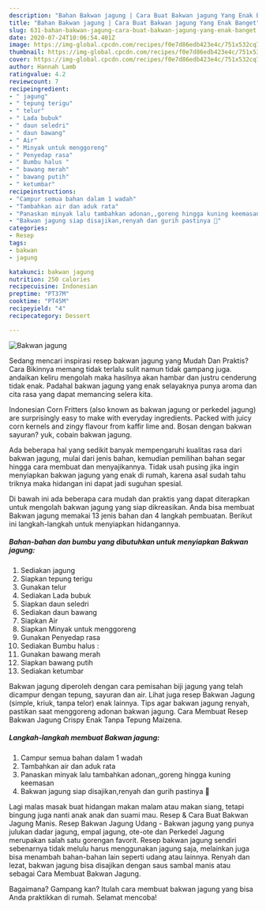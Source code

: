 ```yaml
---
description: "Bahan Bakwan jagung | Cara Buat Bakwan jagung Yang Enak Banget"
title: "Bahan Bakwan jagung | Cara Buat Bakwan jagung Yang Enak Banget"
slug: 631-bahan-bakwan-jagung-cara-buat-bakwan-jagung-yang-enak-banget
date: 2020-07-24T10:06:54.401Z
image: https://img-global.cpcdn.com/recipes/f0e7d86edb423e4c/751x532cq70/bakwan-jagung-foto-resep-utama.jpg
thumbnail: https://img-global.cpcdn.com/recipes/f0e7d86edb423e4c/751x532cq70/bakwan-jagung-foto-resep-utama.jpg
cover: https://img-global.cpcdn.com/recipes/f0e7d86edb423e4c/751x532cq70/bakwan-jagung-foto-resep-utama.jpg
author: Hannah Lamb
ratingvalue: 4.2
reviewcount: 7
recipeingredient:
- " jagung"
- " tepung terigu"
- " telur"
- " Lada bubuk"
- " daun seledri"
- " daun bawang"
- " Air"
- " Minyak untuk menggoreng"
- " Penyedap rasa"
- " Bumbu halus "
- " bawang merah"
- " bawang putih"
- " ketumbar"
recipeinstructions:
- "Campur semua bahan dalam 1 wadah"
- "Tambahkan air dan aduk rata"
- "Panaskan minyak lalu tambahkan adonan,,goreng hingga kuning keemasan"
- "Bakwan jagung siap disajikan,renyah dan gurih pastinya 🤗"
categories:
- Resep
tags:
- bakwan
- jagung

katakunci: bakwan jagung 
nutrition: 250 calories
recipecuisine: Indonesian
preptime: "PT37M"
cooktime: "PT45M"
recipeyield: "4"
recipecategory: Dessert

---
```



![Bakwan jagung](https://img-global.cpcdn.com/recipes/f0e7d86edb423e4c/751x532cq70/bakwan-jagung-foto-resep-utama.jpg)

Sedang mencari inspirasi resep bakwan jagung yang Mudah Dan Praktis? Cara Bikinnya memang tidak terlalu sulit namun tidak gampang juga. andaikan keliru mengolah maka hasilnya akan hambar dan justru cenderung tidak enak. Padahal bakwan jagung yang enak selayaknya punya aroma dan cita rasa yang dapat memancing selera kita.

Indonesian Corn Fritters (also known as bakwan jagung or perkedel jagung) are surprisingly easy to make with everyday ingredients. Packed with juicy corn kernels and zingy flavour from kaffir lime and. Bosan dengan bakwan sayuran? yuk, cobain bakwan jagung.

Ada beberapa hal yang sedikit banyak mempengaruhi kualitas rasa dari bakwan jagung, mulai dari jenis bahan, kemudian pemilihan bahan segar hingga cara membuat dan menyajikannya. Tidak usah pusing jika ingin menyiapkan bakwan jagung yang enak di rumah, karena asal sudah tahu triknya maka hidangan ini dapat jadi suguhan spesial.


Di bawah ini ada beberapa cara mudah dan praktis yang dapat diterapkan untuk mengolah bakwan jagung yang siap dikreasikan. Anda bisa membuat Bakwan jagung memakai 13 jenis bahan dan 4 langkah pembuatan. Berikut ini langkah-langkah untuk menyiapkan hidangannya.

<!--inarticleads1-->

##### Bahan-bahan dan bumbu yang dibutuhkan untuk menyiapkan Bakwan jagung:

1. Sediakan  jagung
1. Siapkan  tepung terigu
1. Gunakan  telur
1. Sediakan  Lada bubuk
1. Siapkan  daun seledri
1. Sediakan  daun bawang
1. Siapkan  Air
1. Siapkan  Minyak untuk menggoreng
1. Gunakan  Penyedap rasa
1. Sediakan  Bumbu halus :
1. Gunakan  bawang merah
1. Siapkan  bawang putih
1. Sediakan  ketumbar


Bakwan jagung diperoleh dengan cara pemisahan biji jagung yang telah dicampur dengan tepung, sayuran dan air. Lihat juga resep Bakwan Jagung (simple, kriuk, tanpa telor) enak lainnya. Tips agar bakwan jagung renyah, pastikan saat menggoreng adonan bakwan jagung. Cara Membuat Resep Bakwan Jagung Crispy Enak Tanpa Tepung Maizena. 

<!--inarticleads2-->

##### Langkah-langkah membuat Bakwan jagung:

1. Campur semua bahan dalam 1 wadah
1. Tambahkan air dan aduk rata
1. Panaskan minyak lalu tambahkan adonan,,goreng hingga kuning keemasan
1. Bakwan jagung siap disajikan,renyah dan gurih pastinya 🤗


Lagi malas masak buat hidangan makan malam atau makan siang, tetapi bingung juga nanti anak anak dan suami mau. Resep &amp; Cara Buat Bakwan Jagung Manis. Resep Bakwan Jagung Udang - Bakwan jagung yang punya julukan dadar jagung, empal jagung, ote-ote dan Perkedel Jagung merupakan salah satu gorengan favorit. Resep bakwan jagung sendiri sebenarnya tidak melulu harus menggunakan jagung saja, melainkan juga bisa menambah bahan-bahan lain seperti udang atau lainnya. Renyah dan lezat, bakwan jagung bisa disajikan dengan saus sambal manis atau sebagai Cara Membuat Bakwan Jagung. 

Bagaimana? Gampang kan? Itulah cara membuat bakwan jagung yang bisa Anda praktikkan di rumah. Selamat mencoba!
